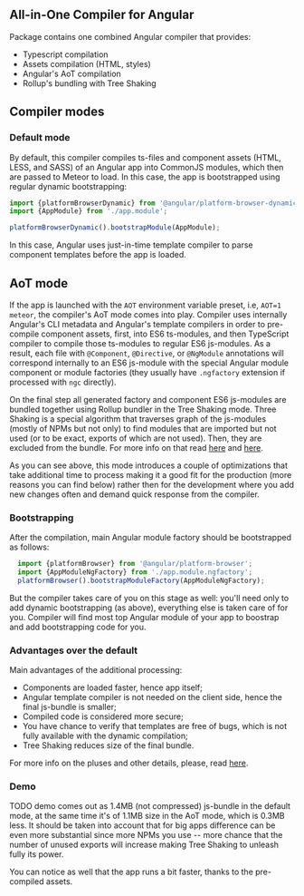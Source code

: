 ## All-in-One Compiler for Angular
Package contains one combined Angular compiler that provides:
 - Typescript compilation 
 - Assets compilation (HTML, styles)
 - Angular's AoT compilation
 - Rollup's bundling with Tree Shaking
 
## Compiler modes

### Default mode
By default, this compiler compiles ts-files and component assets (HTML, LESS, and SASS) of
an Angular app into CommonJS modules, which then are passed to Meteor to load.
In this case, the app is bootstrapped using regular dynamic bootstrapping:
```ts
import {platformBrowserDynamic} from '@angular/platform-browser-dynamic';
import {AppModule} from './app.module';

platformBrowserDynamic().bootstrapModule(AppModule);
```

In this case, Angular uses just-in-time template compiler to parse component
templates before the app is loaded.

## AoT mode
If the app is launched with the `AOT` environment variable preset, i.e, `AOT=1 meteor`,
the compiler's AoT mode comes into play. Compiler uses internally
Angular's CLI metadata and Angular's template compilers in order to
pre-compile component assets, first, into ES6 ts-modules, and then TypeScript compiler to
compile those ts-modules to regular ES6 js-modules. As a result,
each file with `@Component`, `@Directive`, or `@NgModule` annotations will
correspond internally to an ES6 js-module with the special Angular module component or module factories
(they usually have `.ngfactory` extension if processed with `ngc` directly).

On the final step all generated factory and component ES6 js-modules
are bundled together using Rollup bundler in the Tree Shaking mode.
Three Shaking is a special algorithm that traverses graph of the js-modules
(mostly of NPMs but not only) to find modules that are imported but
not used (or to be exact, exports of which are not used).
Then, they are excluded from the bundle.
For more info on that read [here](https://angular.io/docs/ts/latest/cookbook/aot-compiler.html#!#tree-shaking) and [here](https://github.com/rollup/rollup).

As you can see above, this mode introduces a couple of optimizations that take additional time to process
making it a good fit for the production (more reasons you can find below) rather
then for the development where you add new changes often and demand quick response from the compiler.

### Bootstrapping
After the compilation, main Angular module factory should be bootstrapped as follows:
```ts
  import {platformBrowser} from '@angular/platform-browser';
  import {AppModuleNgFactory} from './app.module.ngfactory';
  platformBrowser().bootstrapModuleFactory(AppModuleNgFactory);
```
But the compiler takes care of you on this stage as well:
you'll need only to add dynamic bootstrapping (as above),
everything else is taken care of for you. Compiler will find most top
Angular module of your app to boostrap and add bootstrapping code for you.

### Advantages over the default
Main advantages of the additional processing:
 - Components are loaded faster, hence app itself;
 - Angular template compiler is not needed on the client side,
   hence the final js-bundle is smaller;
 - Compiled code is considered more secure;
 - You have chance to verify that templates are free of bugs,
   which is not fully available with the dynamic compilation;
 - Tree Shaking reduces size of the final bundle.

For more info on the pluses and other details, please, read [here](https://angular.io/docs/ts/latest/cookbook/aot-compiler.html).

### Demo

TODO demo comes out as 1.4MB (not compressed) js-bundle in the default mode,
at the same time it's of 1.1MB size in the AoT mode, which is 0.3MB less.
It should be taken into account that for big apps difference can be even
more substantial since more NPMs you use -- more chance that the number of unused
exports will increase making Tree Shaking to unleash fully its power.

You can notice as well that the app runs a bit faster, thanks to the pre-compiled assets.
